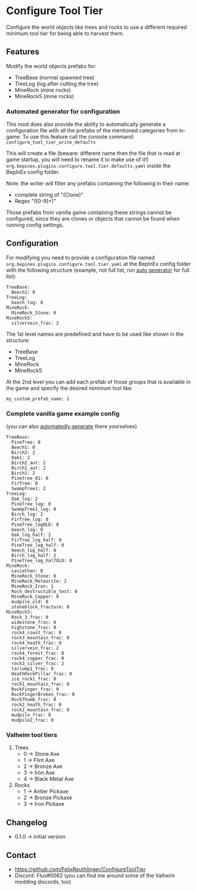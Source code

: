 ﻿# Configure Tool Tier

Configure the world objects like trees and rocks to use a different required minimum tool tier for being able to harvest
them.

## Features

Modify the world objects prefabs for:

* TreeBase (normal spawned tree)
* TreeLog (log after cutting the tree)
* MineRock (mine rocks)
* MineRock5 (mine rocks)

### Automated generator for configuration

This mod does also provide the ability to automatically generate a configuration file with all the prefabs of the
mentioned categories from in-game. To use this feature call the console command:
```configure_tool_tier_write_defaults```

This will create a file (beware: different name then the file that is read at game startup, you will need to rename it
to make use of it!) ```org.bepinex.plugins.configure.tool.tier.defaults.yaml``` inside the BepInEx config folder.

Note: the writer will filter any prefabs containing the following in their name:

* complete string of "(Clone)"
* Regex "\([0-9]+\)"

Those prefabs from vanilla game containing these strings cannot be configured, since they are clones or objects that
cannot be found when running config settings.

## Configuration

For modifying you need to provide a configuration file named ```org.bepinex.plugins.configure.tool.tier.yaml```
at the BepInEx config folder with the following structure (example, not full list, run
[auto generator](#automated-generator-for-configuration) for full list):

```
TreeBase:
  Beech1: 0
TreeLog:
  beech_log: 0
MineRock:
  MineRock_Stone: 0
MineRock5:
  silvervein_frac: 2
```

The 1st level names are predefined and have to be used like shown in the structure:

* TreeBase
* TreeLog
* MineRock
* MineRock5

At the 2nd level you can add each prefab of those groups that is available in the game and specify the desired minimum
tool like:

```my_custom_prefab_name: 1```

### Complete vanilla game example config

(you can also [automatedly generate](#automated-generator-for-configuration) there yourselves)

```
TreeBase:
  PineTree: 0
  Beech1: 0
  Birch2: 2
  Oak1: 2
  Birch2_aut: 2
  Birch1_aut: 2
  Birch1: 2
  Pinetree_01: 0
  FirTree: 0
  SwampTree1: 2
TreeLog:
  Oak_log: 2
  PineTree_log: 0
  SwampTree1_log: 0
  Birch_log: 2
  FirTree_log: 0
  PineTree_logOLD: 0
  beech_log: 0
  Oak_log_half: 2
  FirTree_log_half: 0
  PineTree_log_half: 0
  beech_log_half: 0
  Birch_log_half: 2
  PineTree_log_halfOLD: 0
MineRock:
  Leviathan: 0
  MineRock_Stone: 0
  MineRock_Meteorite: 2
  MineRock_Iron: 1
  Rock_destructible_test: 0
  MineRock_Copper: 0
  mudpile_old: 0
  stoneblock_fracture: 0
MineRock5:
  Rock_3_frac: 0
  widestone_frac: 0
  highstone_frac: 0
  rock4_coast_frac: 0
  rock3_mountain_frac: 0
  rock4_heath_frac: 0
  silvervein_frac: 2
  rock4_forest_frac: 0
  rock4_copper_frac: 0
  rock3_silver_frac: 2
  tarlump1_frac: 0
  HeathRockPillar_frac: 0
  ice_rock1_frac: 0
  rock1_mountain_frac: 0
  RockFinger_frac: 0
  RockFingerBroken_frac: 0
  RockThumb_frac: 0
  rock2_heath_frac: 0
  rock2_mountain_frac: 0
  mudpile_frac: 0
  mudpile2_frac: 0
```

### Valheim tool tiers

1. Trees
    * 0 -> Stone Axe
    * 1 -> Flint Axe
    * 2 -> Bronze Axe
    * 3 -> Iron Axe
    * 4 -> Black Metal Axe
2. Rocks
    * 1 -> Antler Pickaxe
    * 2 -> Bronze Pickaxe
    * 3 -> Iron Pickaxe

## Changelog

* 0.1.0 -> initial version

## Contact

* https://github.com/FelixReuthlinger/ConfigureToolTier
* Discord: Flux#0062 (you can find me around some of the Valheim modding discords, too)
